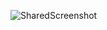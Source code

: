 ![SharedScreenshot](https://github.com/user-attachments/assets/7d4071e9-31e1-410c-a73b-2abf9de80acf)
